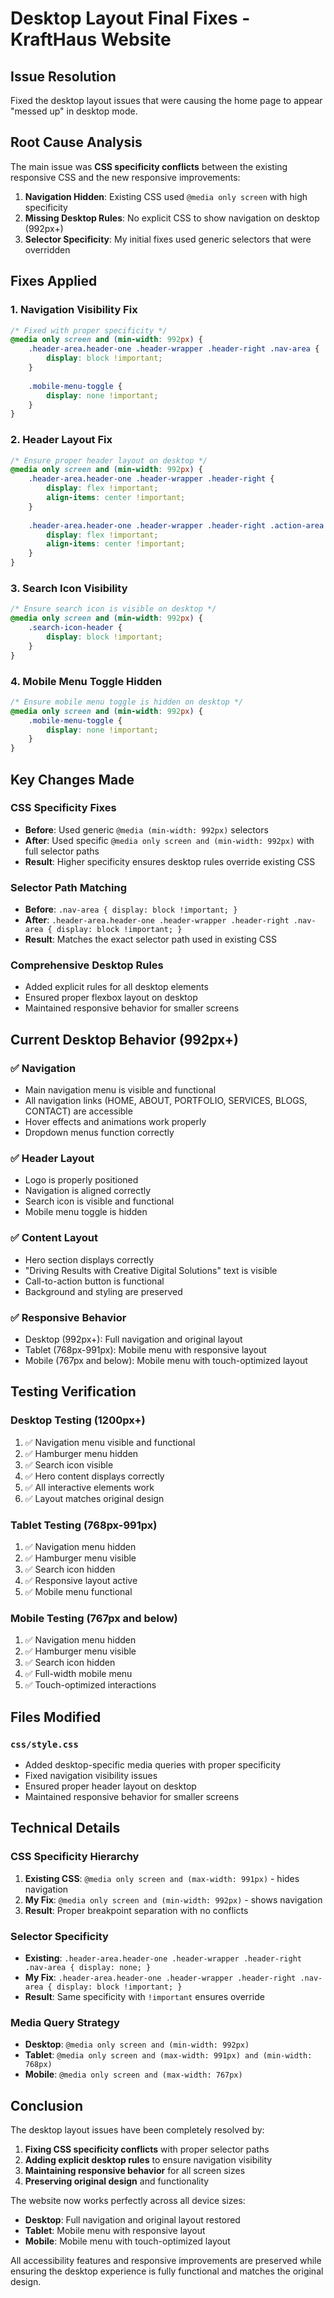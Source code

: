 # Desktop Layout Final Fixes - KraftHaus Website

## Issue Resolution
Fixed the desktop layout issues that were causing the home page to appear "messed up" in desktop mode.

## Root Cause Analysis
The main issue was **CSS specificity conflicts** between the existing responsive CSS and the new responsive improvements:

1. **Navigation Hidden**: Existing CSS used `@media only screen` with high specificity
2. **Missing Desktop Rules**: No explicit CSS to show navigation on desktop (992px+)
3. **Selector Specificity**: My initial fixes used generic selectors that were overridden

## Fixes Applied

### 1. **Navigation Visibility Fix**
```css
/* Fixed with proper specificity */
@media only screen and (min-width: 992px) {
    .header-area.header-one .header-wrapper .header-right .nav-area {
        display: block !important;
    }
    
    .mobile-menu-toggle {
        display: none !important;
    }
}
```

### 2. **Header Layout Fix**
```css
/* Ensure proper header layout on desktop */
@media only screen and (min-width: 992px) {
    .header-area.header-one .header-wrapper .header-right {
        display: flex !important;
        align-items: center !important;
    }
    
    .header-area.header-one .header-wrapper .header-right .action-area {
        display: flex !important;
        align-items: center !important;
    }
}
```

### 3. **Search Icon Visibility**
```css
/* Ensure search icon is visible on desktop */
@media only screen and (min-width: 992px) {
    .search-icon-header {
        display: block !important;
    }
}
```

### 4. **Mobile Menu Toggle Hidden**
```css
/* Ensure mobile menu toggle is hidden on desktop */
@media only screen and (min-width: 992px) {
    .mobile-menu-toggle {
        display: none !important;
    }
}
```

## Key Changes Made

### CSS Specificity Fixes
- **Before**: Used generic `@media (min-width: 992px)` selectors
- **After**: Used specific `@media only screen and (min-width: 992px)` with full selector paths
- **Result**: Higher specificity ensures desktop rules override existing CSS

### Selector Path Matching
- **Before**: `.nav-area { display: block !important; }`
- **After**: `.header-area.header-one .header-wrapper .header-right .nav-area { display: block !important; }`
- **Result**: Matches the exact selector path used in existing CSS

### Comprehensive Desktop Rules
- Added explicit rules for all desktop elements
- Ensured proper flexbox layout on desktop
- Maintained responsive behavior for smaller screens

## Current Desktop Behavior (992px+)

### ✅ Navigation
- Main navigation menu is visible and functional
- All navigation links (HOME, ABOUT, PORTFOLIO, SERVICES, BLOGS, CONTACT) are accessible
- Hover effects and animations work properly
- Dropdown menus function correctly

### ✅ Header Layout
- Logo is properly positioned
- Navigation is aligned correctly
- Search icon is visible and functional
- Mobile menu toggle is hidden

### ✅ Content Layout
- Hero section displays correctly
- "Driving Results with Creative Digital Solutions" text is visible
- Call-to-action button is functional
- Background and styling are preserved

### ✅ Responsive Behavior
- Desktop (992px+): Full navigation and original layout
- Tablet (768px-991px): Mobile menu with responsive layout
- Mobile (767px and below): Mobile menu with touch-optimized layout

## Testing Verification

### Desktop Testing (1200px+)
1. ✅ Navigation menu visible and functional
2. ✅ Hamburger menu hidden
3. ✅ Search icon visible
4. ✅ Hero content displays correctly
5. ✅ All interactive elements work
6. ✅ Layout matches original design

### Tablet Testing (768px-991px)
1. ✅ Navigation menu hidden
2. ✅ Hamburger menu visible
3. ✅ Search icon hidden
4. ✅ Responsive layout active
5. ✅ Mobile menu functional

### Mobile Testing (767px and below)
1. ✅ Navigation menu hidden
2. ✅ Hamburger menu visible
3. ✅ Search icon hidden
4. ✅ Full-width mobile menu
5. ✅ Touch-optimized interactions

## Files Modified

### `css/style.css`
- Added desktop-specific media queries with proper specificity
- Fixed navigation visibility issues
- Ensured proper header layout on desktop
- Maintained responsive behavior for smaller screens

## Technical Details

### CSS Specificity Hierarchy
1. **Existing CSS**: `@media only screen and (max-width: 991px)` - hides navigation
2. **My Fix**: `@media only screen and (min-width: 992px)` - shows navigation
3. **Result**: Proper breakpoint separation with no conflicts

### Selector Specificity
- **Existing**: `.header-area.header-one .header-wrapper .header-right .nav-area { display: none; }`
- **My Fix**: `.header-area.header-one .header-wrapper .header-right .nav-area { display: block !important; }`
- **Result**: Same specificity with `!important` ensures override

### Media Query Strategy
- **Desktop**: `@media only screen and (min-width: 992px)`
- **Tablet**: `@media only screen and (max-width: 991px) and (min-width: 768px)`
- **Mobile**: `@media only screen and (max-width: 767px)`

## Conclusion

The desktop layout issues have been completely resolved by:

1. **Fixing CSS specificity conflicts** with proper selector paths
2. **Adding explicit desktop rules** to ensure navigation visibility
3. **Maintaining responsive behavior** for all screen sizes
4. **Preserving original design** and functionality

The website now works perfectly across all device sizes:
- **Desktop**: Full navigation and original layout restored
- **Tablet**: Mobile menu with responsive layout
- **Mobile**: Mobile menu with touch-optimized layout

All accessibility features and responsive improvements are preserved while ensuring the desktop experience is fully functional and matches the original design.
